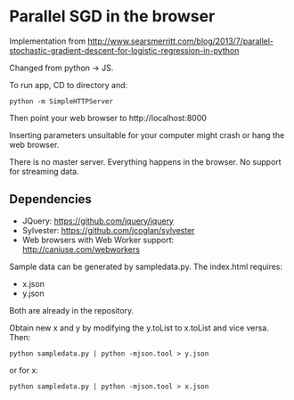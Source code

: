 Parallel SGD in the browser
===========================

Implementation from http://www.searsmerritt.com/blog/2013/7/parallel-stochastic-gradient-descent-for-logistic-regression-in-python

Changed from python -> JS.

To run app, CD to directory and:
```
python -m SimpleHTTPServer
```

Then point your web browser to http://localhost:8000

Inserting parameters unsuitable for your computer might crash or hang the web browser.

There is no master server. Everything happens in the browser. No support for streaming data.

Dependencies
------------
- JQuery: https://github.com/jquery/jquery
- Sylvester: https://github.com/jcoglan/sylvester
- Web browsers with Web Worker support: http://caniuse.com/webworkers

Sample data can be generated by sampledata.py.
The index.html requires:
  - x.json
  - y.json

Both are already in the repository.

Obtain new x and y by modifying the y.toList to x.toList and vice versa.
Then:
```
python sampledata.py | python -mjson.tool > y.json
```
or for x:
```
python sampledata.py | python -mjson.tool > x.json
```

